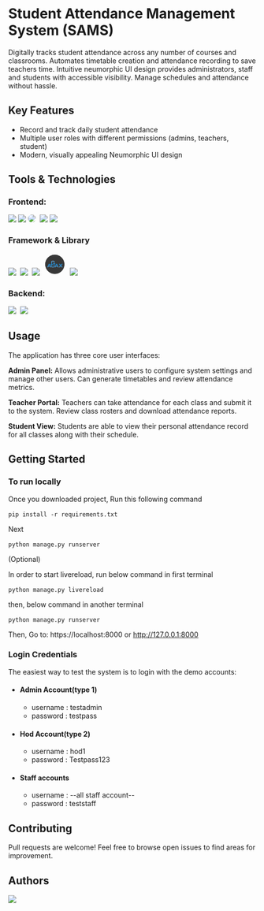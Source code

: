 # Student Attendance Management System (SAMS)

Digitally tracks student attendance across any number of courses and classrooms. Automates timetable creation and attendance recording to save teachers time. Intuitive neumorphic UI design provides administrators, staff and students with accessible visibility. Manage schedules and attendance without hassle.

## Key Features

- Record and track daily student attendance 
- Multiple user roles with different permissions (admins, teachers, student)
- Modern, visually appealing Neumorphic UI design

## Tools & Technologies

### Frontend:

<a src="https://www.w3schools.com/html/"><img src="https://img.icons8.com/color/48/000000/html-5.png"/></a>
<a src="https://www.w3schools.com/css/"><img src="https://img.icons8.com/color/48/000000/css3.png"/></a>
<a src="https://www.javascript.com/"><img style="border-radius:50%;" src="https://img.icons8.com/color/48/000000/javascript.png"/></a>
<a src="https://sass-lang.com/">&nbsp;<img height="40" src="https://sass-lang.com/assets/img/logos/logo.svg"/></a>
<a src="https://github.com/"><img src="https://img.icons8.com/color/48/000000/github--v1.png"/></a>

### Framework & Library

<a src="https://getbootstrap.com/"><img src="https://img.icons8.com/color/48/000000/bootstrap.png"/></a>
<a src="https://www.djangoproject.com/">&nbsp;<img height="45" src="https://avatars.githubusercontent.com/u/27804"/></a>
<a src="https://jquery.com/">&nbsp;<img height="45" src="https://avatars.githubusercontent.com/u/70142"/></a>
<a src="https://api.jquery.com/jQuery.ajax/">&nbsp;<img style="border-radius:50%;" height="45" src="https://raw.githubusercontent.com/github/explore/8be26d91eb231fec0b8856359979ac09f27173fd/topics/ajax/ajax.png"/></a>
<a src="https://www.chartjs.org/">&nbsp;<img height="45" src="https://avatars.githubusercontent.com/u/10342521"/></a>

### Backend:

<a src="https://www.python.org/"><img src="https://img.icons8.com/color/48/000000/python.png"/></a>
<a src="https://sqlite.org/">&nbsp;<img style="border-radius:10%;" height="45" src="https://avatars.githubusercontent.com/u/48680494"/></a>

## Usage

The application has three core user interfaces:

**Admin Panel:** Allows administrative users to configure system settings and manage other users. Can generate timetables and review attendance metrics.

**Teacher Portal:** Teachers can take attendance for each class and submit it to the system. Review class rosters and download attendance reports.  

**Student View:** Students are able to view their personal attendance record for all classes along with their schedule.

## Getting Started

### To run locally

Once you downloaded project, Run this following command
```
pip install -r requirements.txt
```
Next
```
python manage.py runserver
```

(Optional) 

In order to start livereload, run below command in first terminal 
```
python manage.py livereload
```
then, below command in another terminal
```
python manage.py runserver
```
Then, Go to: https://localhost:8000 or http://127.0.0.1:8000

### Login Credentials

The easiest way to test the system is to login with the demo accounts:

 - #### Admin Account(type 1)
    - username : testadmin
    - password : testpass

 - #### Hod Account(type 2)
    - username : hod1
    - password : Testpass123
    
 - #### Staff accounts
    - username : --all staff account--
    - password : teststaff

<!-- - #### Student accounts
     - username : 18BCM552	
    - password : test4321

    - username : 18BCM516
    - password : test4321 -->

## Contributing

Pull requests are welcome! Feel free to browse open issues to find areas for improvement.

## Authors

<a href="https://github.com/Kamaruddheen/attendance-report/graphs/contributors">
  <img src="https://contrib.rocks/image?repo=Kamaruddheen/attendance-report" />
</a>